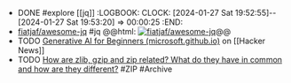 - DONE #explore [[jq]]
  :LOGBOOK:
  CLOCK: [2024-01-27 Sat 19:52:55]--[2024-01-27 Sat 19:53:20] =>  00:00:25
  :END:
- [fiatjaf/awesome-jq](https://github.com/fiatjaf/awesome-jq) #jq
  @@html: <a href="https://github.com/fiatjaf/awesome-jq/"><img src="https://github-readme-stats-astronomer.vercel.app/api/pin/?username=fiatjaf&repo=awesome-jq&theme=tokyonight" alt="fiatjaf/awesome-jq"/></a>@@
- TODO [Generative AI for Beginners (microsoft.github.io)](https://news.ycombinator.com/item?id=38405823) on [[Hacker News]]
- TODO [How are zlib, gzip and zip related? What do they have in common and how are they different?](https://stackoverflow.com/a/20765054/7753274) #ZIP #Archive